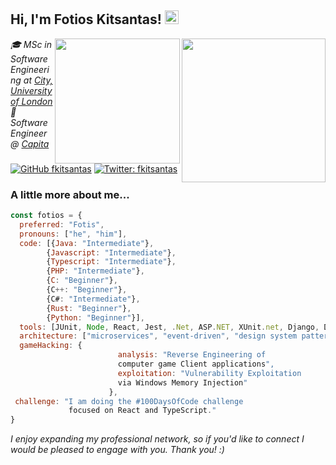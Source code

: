 <h2> Hi, I'm Fotios Kitsantas! <img src="https://em-content.zobj.net/source/animated-noto-color-emoji/356/waving-hand_1f44b.gif" width="22" /></h2>
<a href="http://www.city.ac.uk/"><img align='right' src="https://seeklogo.com/images/C/city-university-of-london-logo-63A9D5FB68-seeklogo.com.png" width="230"></a>
<a href="https://www.capita.com/expertise/customer-communications-digital-services"><img align='right' src="https://government-ict.co.uk/wp-content/uploads/2021/12/capita-secondary-logo-72-dpi.png" width="200"></a>
<p><em>🎓 MSc in Software Engineering at <a href="http://www.city.ac.uk/">City, University of London</a>
</br>💼 Software Engineer @ <a href="https://www.capita.com/expertise/customer-communications-digital-services">Capita</a></em></p>

[![GitHub fkitsantas](https://img.shields.io/github/followers/fkitsantas?label=follow&style=social)](https://github.com/fkitsantas) <!-- [![Linkedin: fkitsantas](https://img.shields.io/badge/-fkitsantas-blue?style=flat-square&logo=Linkedin&logoColor=white&link=https://www.linkedin.com/in/fkitsantas/)](https://www.linkedin.com/in/fkitsantas/) --> [![Twitter: fkitsantas](https://img.shields.io/twitter/follow/fkitsantas?style=social)](https://twitter.com/fkitsantas)


### A little more about me...  

<!--  education: {
    degrees: [{BSc: "Computing"}, {MSc: "Software Engineering"}],
    institutions: ["The University of NORTHAMPTON", "City,University of London"],
    years: ["2016 - 2019", "2022 - 2024"]
  },
  experience: [
    {company: "BEASTS UNLEASHED LTD", role: "Software Engineer", years: "2018 - 2020"},
    {company: "NIGHTMARE NETWORK LTD", role: "", years: "2020 - Present"}
  ],
  certifications: ["Certification A", "Certification B"], 
  languages: ["English", "Greek"] -->
  
```javascript
const fotios = {
  preferred: "Fotis",
  pronouns: ["he", "him"],
  code: [{Java: "Intermediate"},
        {Javascript: "Intermediate"},
        {Typescript: "Intermediate"},
        {PHP: "Intermediate"},
        {C: "Beginner"},
        {C++: "Beginner"},
        {C#: "Intermediate"},
        {Rust: "Beginner"},
        {Python: "Beginner"}],
  tools: [JUnit, Node, React, Jest, .Net, ASP.NET, XUnit.net, Django, Docker],
  architecture: ["microservices", "event-driven", "design system pattern"],
  gameHacking: {
                        analysis: "Reverse Engineering of
                        computer game Client applications",
                        exploitation: "Vulnerability Exploitation
                        via Windows Memory Injection"
                      },
 challenge: "I am doing the #100DaysOfCode challenge
             focused on React and TypeScript."
}
```

<p><em>I enjoy expanding my professional network, so if you'd like to connect I would be pleased to engage with you. Thank you! :)</em></p>
